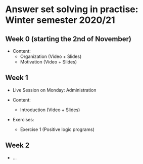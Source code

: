 # Answer set solving in practise: Winter semester 2020/21

## Week 0 (starting the 2nd of November)

* Content:
  - Organization (Video + Slides)
  - Motivation  (Video + Slides)


## Week 1

* Live Session on Monday: Administration

* Content:
  - Introduction (Video + Slides)

* Exercises:
  - Exercise 1 (Positive logic programs)

## Week 2

* ...
